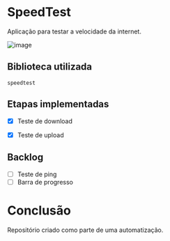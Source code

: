 # SpeedTest
Aplicação para testar a velocidade da internet.

![image](https://github.com/marquescharlon/SpeedTest/assets/22162514/f4f5258e-394f-47b2-ae51-77390cb32a5b)


## Biblioteca utilizada
```speedtest```

## Etapas implementadas
- [x] Teste de download
- [x] Teste de upload


## Backlog
- [ ] Teste de ping
- [ ] Barra de progresso

# Conclusão

Repositório criado como parte de uma automatização.
